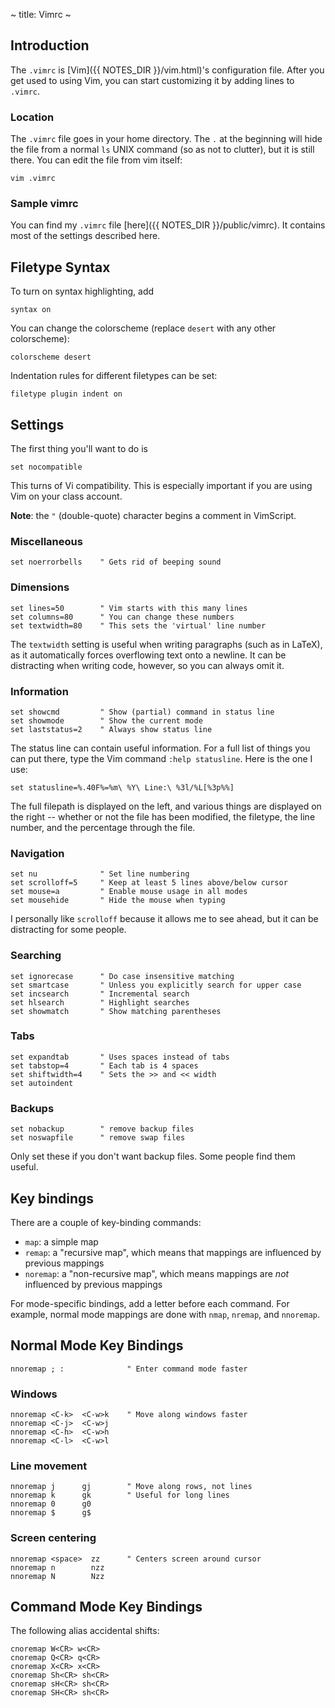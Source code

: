 ~ title: Vimrc ~

Introduction
------------

The `.vimrc` is [Vim]({{ NOTES_DIR }}/vim.html)'s configuration file.
After you get used to using Vim, you can start customizing it by
adding lines to `.vimrc`.

### Location

The `.vimrc` file goes in your home directory. The `.` at the
beginning will hide the file from a normal `ls` UNIX command (so as
not to clutter), but it is still there. You can edit the file from vim
itself:

    vim .vimrc

### Sample vimrc

You can find my `.vimrc` file [here]({{ NOTES_DIR }}/public/vimrc).
It contains most of the settings described here.

Filetype Syntax
---------------

To turn on syntax highlighting, add

    syntax on

You can change the colorscheme (replace `desert` with any other
colorscheme):

    colorscheme desert

Indentation rules for different filetypes can be set:

    filetype plugin indent on

Settings
--------

The first thing you'll want to do is

    set nocompatible

This turns of Vi compatibility. This is especially important if you
are using Vim on your class account.

**Note**: the `"` (double-quote) character begins a comment in
VimScript.

### Miscellaneous

    set noerrorbells    " Gets rid of beeping sound

### Dimensions

    set lines=50        " Vim starts with this many lines
    set columns=80      " You can change these numbers
    set textwidth=80    " This sets the 'virtual' line number

The `textwidth` setting is useful when writing paragraphs (such as in
LaTeX), as it automatically forces overflowing text onto a newline. It
can be distracting when writing code, however, so you can always omit
it.

### Information

    set showcmd         " Show (partial) command in status line
    set showmode        " Show the current mode
    set laststatus=2    " Always show status line

The status line can contain useful information. For a full list of
things you can put there, type the Vim command `:help statusline`.
Here is the one I use:

    set statusline=%.40F%=%m\ %Y\ Line:\ %3l/%L[%3p%%]

The full filepath is displayed on the left, and various things are
displayed on the right -- whether or not the file has been modified,
the filetype, the line number, and the percentage through the file.

### Navigation

    set nu              " Set line numbering
    set scrolloff=5     " Keep at least 5 lines above/below cursor
    set mouse=a         " Enable mouse usage in all modes
    set mousehide       " Hide the mouse when typing

I personally like `scrolloff` because it allows me to see ahead, but
it can be distracting for some people.

### Searching

    set ignorecase      " Do case insensitive matching
    set smartcase       " Unless you explicitly search for upper case
    set incsearch       " Incremental search
    set hlsearch        " Highlight searches
    set showmatch       " Show matching parentheses

### Tabs

    set expandtab       " Uses spaces instead of tabs
    set tabstop=4       " Each tab is 4 spaces
    set shiftwidth=4    " Sets the >> and << width
    set autoindent

### Backups

    set nobackup        " remove backup files
    set noswapfile      " remove swap files

Only set these if you don't want backup files. Some people find them
useful.

Key bindings
------------

There are a couple of key-binding commands:

* `map`: a simple map
* `remap`: a "recursive map", which means that mappings are influenced
  by previous mappings
* `noremap`: a "non-recursive map", which means mappings are *not*
  influenced by previous mappings

For mode-specific bindings, add a letter before each command. For
example, normal mode mappings are done with `nmap`, `nremap`, and
`nnoremap`.

Normal Mode Key Bindings
------------------------

    nnoremap ; :              " Enter command mode faster

### Windows

    nnoremap <C-k>  <C-w>k    " Move along windows faster
    nnoremap <C-j>  <C-w>j
    nnoremap <C-h>  <C-w>h
    nnoremap <C-l>  <C-w>l

### Line movement

    nnoremap j      gj        " Move along rows, not lines
    nnoremap k      gk        " Useful for long lines
    nnoremap 0      g0
    nnoremap $      g$

### Screen centering

    nnoremap <space>  zz      " Centers screen around cursor
    nnoremap n        nzz
    nnoremap N        Nzz

Command Mode Key Bindings
-------------------------

The following alias accidental shifts:

    cnoremap W<CR> w<CR>
    cnoremap Q<CR> q<CR>
    cnoremap X<CR> x<CR>
    cnoremap Sh<CR> sh<CR>
    cnoremap sH<CR> sh<CR>
    cnoremap SH<CR> sh<CR>

